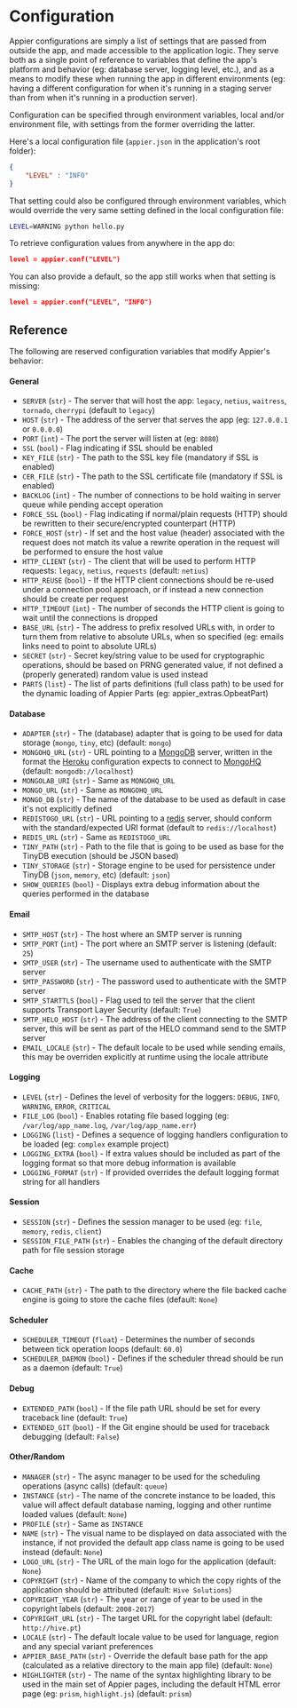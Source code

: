 # Configuration

Appier configurations are simply a list of settings that are passed from outside the app,
and made accessible to the application logic. They serve both as a single point of
reference to variables that define the app's platform and behavior (eg: database
server, logging level, etc.), and as a means to modify these when running the app in
different environments (eg: having a different configuration for when it's running
in a staging server than from when it's running in a production server).

Configuration can be specified through environment variables, local and/or environment
file, with settings from the former overriding the latter.

Here's a local configuration file (`appier.json` in the application's root folder):

```json
{
    "LEVEL" : "INFO"
}
```

That setting could also be configured through environment variables, which would override
the very same setting defined in the local configuration file:

```bash
LEVEL=WARNING python hello.py
```

To retrieve configuration values from anywhere in the app do:

```json
level = appier.conf("LEVEL")
```

You can also provide a default, so the app still works when that setting is missing:

```json
level = appier.conf("LEVEL", "INFO")
```

## Reference

The following are reserved configuration variables that modify Appier's behavior:

#### General

* `SERVER` (`str`) - The server that will host the app: `legacy`, `netius`, `waitress`, `tornado`, `cherrypi` (default to `legacy`)
* `HOST` (`str`) - The address of the server that serves the app (eg: `127.0.0.1` or `0.0.0.0`)
* `PORT` (`int`) - The port the server will listen at (eg: `8080`)
* `SSL` (`bool`) - Flag indicating if SSL should be enabled
* `KEY_FILE` (`str`) - The path to the SSL key file (mandatory if SSL is enabled)
* `CER_FILE` (`str`) - The path to the SSL certificate file (mandatory if SSL is enabled)
* `BACKLOG` (`int`) - The number of connections to be hold waiting in server queue while pending accept operation
* `FORCE_SSL` (`bool`) - Flag indicating if normal/plain requests (HTTP) should be rewritten to their secure/encrypted counterpart (HTTP)
* `FORCE_HOST` (`str`) - If set and the host value (header) associated with the request does not match its value a rewrite operation in the request will be performed to ensure the host value
* `HTTP_CLIENT` (`str`) - The client that will be used to perform HTTP requests: `legacy`, `netius`, `requests` (default: `netius`)
* `HTTP_REUSE` (`bool`) - If the HTTP client connections should be re-used under a connection pool approach, or if instead a new connection should be create per request
* `HTTP_TIMEOUT` (`int`) - The number of seconds the HTTP client is going to wait until the connections is dropped
* `BASE_URL` (`str`) - The address to prefix resolved URLs with, in order to turn them from relative to absolute URLs, when so specified (eg: emails links need to point to absolute URLs)
* `SECRET` (`str`) - Secret key/string value to be used for cryptographic operations, should be based on PRNG generated value, if not defined a (properly generated) random value is used instead
* `PARTS` (`list`) - The list of parts definitions (full class path) to be used for the dynamic loading of Appier Parts (eg: appier_extras.OpbeatPart)

#### Database

* `ADAPTER` (`str`) - The (database) adapter that is going to be used for data storage (`mongo`, `tiny`, etc) (default: `mongo`)
* `MONGOHQ_URL` (`str`) - URL pointing to a [MongoDB](http://www.mongodb.org/) server, written in the format the [Heroku](https://www.heroku.com/) configuration expects to connect to [MongoHQ](https://bridge.mongohq.com/signup) (default: `mongodb://localhost`)
* `MONGOLAB_URI` (`str`) - Same as `MONGOHQ_URL`
* `MONGO_URL` (`str`) - Same as `MONGOHQ_URL`
* `MONGO_DB` (`str`) - The name of the database to be used as default in case it's not explicitly defined
* `REDISTOGO_URL` (`str`) - URL pointing to a [redis](http://redis.io/) server, should conform with the standard/expected URI format (default to `redis://localhost`)
* `REDIS_URL` (`str`) - Same as `REDISTOGO_URL`
* `TINY_PATH` (`str`) - Path to the file that is going to be used as base for the TinyDB execution (should be JSON based)
* `TINY_STORAGE` (`str`) - Storage engine to be used for persistence under TinyDB (`json`, `memory`, etc) (default: `json`)
* `SHOW_QUERIES` (`bool`) - Displays extra debug information about the queries performed in the database

#### Email

* `SMTP_HOST` (`str`) - The host where an SMTP server is running
* `SMTP_PORT` (`int`) - The port where an SMTP server is listening (default: `25`)
* `SMTP_USER` (`str`) - The username used to authenticate with the SMTP server
* `SMTP_PASSWORD` (`str`) - The password used to authenticate with the SMTP server
* `SMTP_STARTTLS` (`bool`) - Flag used to tell the server that the client supports Transport
Layer Security (default: `True`)
* `SMTP_HELO_HOST` (`str`) - The address of the client connecting to the SMTP server, this will
be sent as part of the HELO command send to the SMTP server
* `EMAIL_LOCALE` (`str`) - The default locale to be used while sending emails, this may be
overriden explicitly at runtime using the locale attribute

#### Logging

* `LEVEL` (`str`) - Defines the level of verbosity for the loggers: `DEBUG`, `INFO`, `WARNING`, `ERROR`, `CRITICAL`
* `FILE_LOG` (`bool`) - Enables rotating file based logging (eg: `/var/log/app_name.log`,
`/var/log/app_name.err`)
* `LOGGING` (`list`) - Defines a sequence of logging handlers configuration to be loaded
(eg: `complex` example project)
* `LOGGING_EXTRA` (`bool`) - If extra values should be included as part of the logging format so that more debug
information is available
* `LOGGING_FORMAT` (`str`) - If provided overrides the default logging format string for all handlers

#### Session

* `SESSION` (`str`) - Defines the session manager to be used (eg: `file`, `memory`, `redis`, `client`)
* `SESSION_FILE_PATH` (`str`) - Enables the changing of the default directory path for file session storage

#### Cache

* `CACHE_PATH` (`str`) - The path to the directory where the file backed cache engine is going to store the
cache files (default: `None`)

#### Scheduler

* `SCHEDULER_TIMEOUT` (`float`) - Determines the number of seconds between tick operation loops (default: `60.0`)
* `SCHEDULER_DAEMON` (`bool`) - Defines if the scheduler thread should be run as a daemon (default: `True`)

#### Debug

* `EXTENDED_PATH` (`bool`) - If the file path URL should be set for every traceback line (default: `True`)
* `EXTENDED_GIT` (`bool`) - If the Git engine should be used for traceback debugging (default: `False`)

#### Other/Random

* `MANAGER` (`str`) - The async manager to be used for the scheduling operations (async calls) (default: `queue`)
* `INSTANCE` (`str`) - The name of the concrete instance to be loaded, this value will affect default database naming, logging
and other runtime loaded values (default: `None`)
* `PROFILE` (`str`) - Same as `INSTANCE`
* `NAME` (`str`) - The visual name to be displayed on data associated with the instance, if not provided the default app class
name is going to be used instead (default: `None`)
* `LOGO_URL` (`str`) - The URL of the main logo for the application (default: `None`)
* `COPYRIGHT` (`str`) - Name of the company to which the copy rights of the application should be attributed (default: `Hive Solutions`)
* `COPYRIGHT_YEAR` (`str`) - The year or range of year to be used in the copyright labels (default: `2008-2017`)
* `COPYRIGHT_URL` (`str`) - The target URL for the copyright label (default: `http://hive.pt`)
* `LOCALE` (`str`) - The default locale value to be used for  language, region and any special variant preferences
* `APPIER_BASE_PATH` (`str`) - Override the default base path for the app (calculated as a relative directory to the main
app file) (default: `None`)
* `HIGHLIGHTER` (`str`) - The name of the syntax highlighting library to be used in the main set of Appier pages,
including the default HTML error page (eg: `prism`, `highlight.js`) (default: `prism`)
